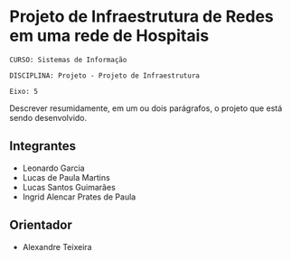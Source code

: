 # Projeto de Infraestrutura de Redes em uma rede de Hospitais

`CURSO: Sistemas de Informação`

`DISCIPLINA: Projeto - Projeto de Infraestrutura`

`Eixo: 5`

Descrever resumidamente, em um ou dois parágrafos, o projeto que está sendo desenvolvido.

## Integrantes

* Leonardo Garcia
* Lucas de Paula Martins
* Lucas Santos Guimarães
* Ingrid Alencar Prates de Paula


## Orientador

* Alexandre Teixeira


